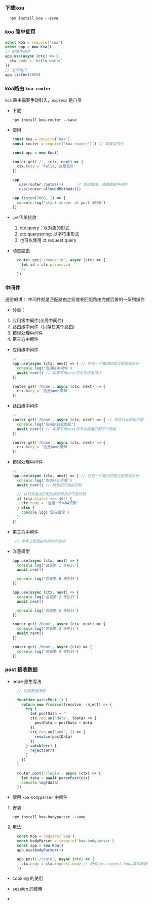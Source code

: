 ### 下载koa
```
  npm install koa --save
```

### koa 简单使用
  ```javascript
  const Koa = require('koa')
  const app = new Koa()
  // 配置中间件
  app.use(async (ctx) => {
    ctx.body = 'hello world'
  })
  // 监听端口
  app.listen(3000)
  ```

### koa路由 `koa-router`
`koa` 路由需要手动引入，`express` 是自带
- 下载
  ```
  npm install koa-router --save
  ```
- 使用
  ```javascript
  const Koa = require('koa')
  const router = require('koa-router')() // 需要实例化

  const app = new Koa()

  router.get('/', (ctx, next) => {
    ctx.body = 'hello, 这是首页'
  })

  app
    .use(router.routes())      // 启动路由，挂载路由中间件
    .use(router.allowedMethods())

  app.listen(3000, () => {
    console.log('start server at port 3000')
  })
  ```

- `get`传值接收
  1. ctx.query：以对象的形式
  2. ctx.querystring: 以字符串形式
  3. 也可以使用 ct.request.query

- 动态路由
  ```javascript
    router.get('/home/:id', async (ctx) => {
      let id = ctx.params.id
      // ...
    })
  ```

 ### 中间件
  通俗的讲： 中间件就是匹配路由之前或者匹配路由完成后做的一系列操作
  
 - 分类： 
  1. 应用级中间件(全局中间件)
  2. 路由级中间件（只存在某个路由）
  3. 错误处理中间件
  4. 第三方中间件

- 应用级中间件
  ```javascript
  // ......
  app.use(async (ctx, next) => { // 在任一个路由匹配之前都会执行
    console.log('应用级中间件')
    await next() // 如果不用next将会在这里停止
  })

  router.get('/home', async (ctx, next) => {
    ctx.body = '这是home页面'
  })
  ```

- 路由级中间件
  ```javascript
  // ......
  router.get('/home', async (ctx, next) => { // 先执行此路由匹配
    console.log('会先执行此匹配')
    await next() // 如果不用next将不会接着匹配下个路由
  })

  router.get('/home', async (ctx, next) => {
    ctx.body = '这是home页面'
  })
  ```
- 错误处理中间件
  ```javascript
  // ......
  app.use(async (ctx, next) => { // 在任一个路由匹配之前都会执行
    console.log('先执行此步骤')
    await next() // 跳到相应路由匹配

    // 执行完路由匹配后再回来执行下面代码
    if (ctx.status === 404) {
      ctx.body = '这是一个404页面'
    } else {
      console.log('没有错误')
    }
  })
  ```

- 第三方中间件
  ```JAVASCRIPT
   // 参考上面路由中间件的使用
  ```

- 洋葱模型
  ```javascript
  app.use(async (ctx, next) => {
    console.log('这是第 1 步执行')
    await next()

    console.log('这是第 6 步执行')
  })

  app.use(async (ctx, next) => {
    console.log('这是第 2 步执行')
    await next()

    console.log('这是第 5 步执行')
  })

  router.get('/home', async (ctx, next) => {
    console.log('这是第 3 步执行')
    await next()
  })

  router.get('/home', async (ctx) => {
    console.log('这是第 4 步执行')
  })
  ```

### post 接收数据
- node 原生写法
  ```javascript
    // 封装数据接收

    function parsePost () {
      return new Promise((resolve, reject) => {
        try {
          let postData = ''
          ctx.req.on('data', (data) => {
            postData = postData + data
          })
          ctx.req.on('end', () => {
            resolve(postData)
          })
        } catch(err) {
          reject(err)
        }
      })
    }

    router.post('/login', async (ctx) => {
      let data = await parsePost(ctx)
      console.log(data)
    })
  ```

- 使用 `koa-bodyparser` 中间件
 1. 安装
    ```
    npm install koa-bodyparser --save
    ```

 2. 用法
    ```javascript
      const Koa = require('koa')
      const bodyParser = require('koa-bodyparser')
      const app = new Koa()
      app.use(bodyParser())

      app.post('/login', async (ctx) => {
        ctx.body = ctx.request.body // 使用ctx.request.body拿到数据
      })
    ```

  - cooking 的使用


  - session 的使用


  - 


